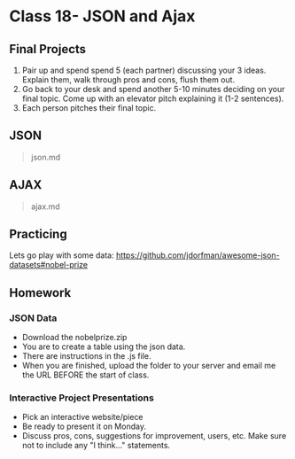 # Class 18- JSON and Ajax

## Final Projects
1. Pair up and spend spend 5 (each partner) discussing your 3 ideas. Explain them, walk through pros and cons, flush them out.
3. Go back to your desk and spend another 5-10 minutes deciding on your final topic. Come up with an elevator pitch explaining it (1-2 sentences).
4. Each person pitches their final topic.


## JSON
> json.md


## AJAX
> ajax.md


## Practicing
Lets go play with some data:
https://github.com/jdorfman/awesome-json-datasets#nobel-prize

## Homework
### JSON Data
- Download the nobelprize.zip
- You are to create a table using the json data.
- There are instructions in the .js file.
- When you are finished, upload the folder to your server and email me the URL BEFORE the start of class.

### Interactive Project Presentations
- Pick an interactive website/piece
- Be ready to present it on Monday.
- Discuss pros, cons, suggestions for improvement, users, etc. Make sure not to include any "I think..." statements.
